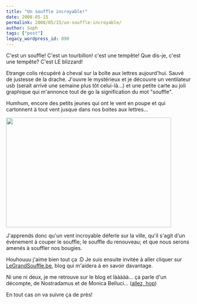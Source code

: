 ```yaml
---
title: "Un souffle incroyable!"
date: 2008-05-15
permalink: 2008/05/15/un-souffle-incroyable/
author: Soph
tags: ["post"]
legacy_wordpress_id: 890
---
```


C'est un souffle! C'est un tourbillon! c'est une tempête! Que dis-je, c'est une tempête? C'est LE blizzard!

Etrange colis récupéré à cheval sur la boîte aux lettres aujourd'hui. Sauvé de justesse de la drache. J'ouvre le mystérieux et je découvre un ventilateur usb (serait arrivé une semaine plus tôt celui-là...) et une petite carte au joli graphique qui m'annonce tout de go la signification du mot "souffle".

<!-- excerpt -->

Humhum, encore des petits jeunes qui ont le vent en poupe et qui cartonnent à tout vent jusque dans nos boites aux lettres...

[<img class="alignnone size-full wp-image-891" title="grandsoufflebe" src="https://64k.be/wp-content/uploads/2008/05/grandsoufflebe.jpg" alt="" width="450" height="299" />](https://64k.be/wp-content/uploads/2008/05/grandsoufflebe.jpg)

J'apprends donc qu'un vent incroyable déferle sur la ville, qu'il s'agit d'un évènement à couper le souffle; le souffle du renouveau; et que nous serons amenés à souffler nos bougies.

Houhouuu j'aime bien tout ça :D Je suis ensuite invitée à aller cliquer sur [LeGrandSouffle.be](http://www.legrandsouffle.be/), blog qui m'aidera à en savoir davantage.

Ni une ni deux, je me retrouve sur le blog et lààààà... ça parle d'un décompte, de Nostradamus et de Monica Belluci... ([allez, hop](http://www.legrandsouffle.be/))

En tout cas on va suivre ça de près!
